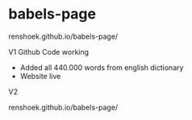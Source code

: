 # babels-page

renshoek.github.io/babels-page/

V1
Github Code working
- Added all 440.000 words from english dictionary
- Website live

V2

renshoek.github.io/babels-page/
